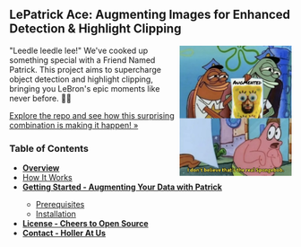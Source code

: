 <a id="readme-top"></a>
## LePatrick Ace: Augmenting Images for Enhanced Detection & Highlight Clipping

<img src="/images/logo.png" align="right" width="200">

"Leedle leedle lee!" We've cooked up something special with a Friend Named Patrick. This project aims to supercharge object detection and highlight clipping, bringing you LeBron's epic moments like never before. 👑🔥

[Explore the repo and see how this surprising combination is making it happen! »]()

### Table of Contents
<ul>
    <li><a href="#1"><strong>Overview</strong></a></li>
    <li><a href="#1-1">How It Works</a></li>
    <li><a href="#2"><strong>Getting Started - Augmenting Your Data with Patrick</strong></a></li>
    <ul>
        <li><a href="#2-1">Prerequisites</a></li>
        <li><a href="#2-2">Installation</a></li>
    </ul>
    <li><a href="#3"><strong>License - Cheers to Open Source</strong></a></li>
    <li><a href="#4"><strong>Contact - Holler At Us</strong></a></li>
</ul>
